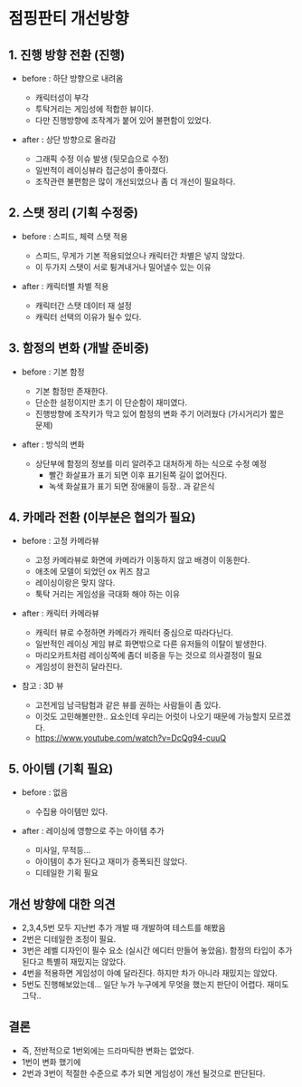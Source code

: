 # 점핑판티 개선방향
## 1. 진행 방향 전환 (진행)
- before : 하단 방향으로 내려옴
  - 캐릭터성이 부각
  - 투탁거리는 게임성에 적합한 뷰이다.
  - 다만 진행방향에 조작계가 붙어 있어 불편함이 있었다. 

- after : 상단 방향으로 올라감
  - 그래픽 수정 이슈 발생 (뒷모습으로 수정)
  - 일반적이 레이싱뷰라 접근성이 좋아졌다.
  - 조작관련 불편함은 많이 개선되었으나 좀 더 개선이 필요하다.
 
## 2. 스탯 정리 (기획 수정중)
- before : 스피드, 체력 스탯 적용
  - 스피드, 무게가 기본 적용되었으나 캐릭터간 차별은 넣지 않았다.
  - 이 두가지 스탯이 서로 튕겨내거나 밀어낼수 있는 이유  

- after : 캐릭터별 차별 적용
  - 캐릭터간 스탯 데이터 재 설정
  - 캐릭터 선택의 이유가 될수 있다.  

## 3. 함정의 변화 (개발 준비중)
- before : 기본 함정
  - 기본 함정만 존재한다.
  - 단순한 설정이지만 초기 이 단순함이 재미였다.
  - 진행방향에 조작키가 막고 있어 함정의 변화 주기 어려웠다 (가시거리가 짧은 문제) 

- after : 방식의 변화
  - 상단부에 함정의 정보를 미리 알려주고 대처하게 하는 식으로 수정 예정
    - 빨간 화살표가 표기 되면 이후 표기된쪽 길이 없어진다.  
    - 녹색 화살표가 표기 되면 장애물이 등장.. 과 같은식

## 4. 카메라 전환 (이부분은 협의가 필요)
- before : 고정 카메라뷰
  - 고정 카메라뷰로 화면에 카메라가 이동하지 않고 배경이 이동한다.
  - 애초에 모델이 되었던 ox 퀴즈 참고
  - 레이싱이랑은 맞지 않다.
  - 툭탁 거리는 게임성을 극대화 해야 하는 이유

- after : 캐릭터 카메라뷰
  - 캐릭터 뷰로 수정하면 카메라가 캐릭터 중심으로 따라다닌다.
  - 일반적인 레이싱 게임 뷰로 화면밖으로 다른 유저들의 이탈이 발생한다.
  - 마리오카트처럼 레이싱쪽에 좀더 비중을 두는 것으로 의사결정이 필요
  - 게임성이 완전히 달라진다.

- 참고 : 3D 뷰
  - 고전게임 남극탐험과 같은 뷰를 권하는 사람들이 좀 있다.
  - 이것도 고민해볼만한.. 요소인데 우리는 어럿이 나오기 때문에 가능할지 모르겠다.
  - https://www.youtube.com/watch?v=DcQg94-cuuQ
   
## 5. 아이템 (기획 필요)
- before : 없음
  - 수집용 아이템만 있다. 

- after : 레이싱에 영향으로 주는 아이템 추가
  - 미사일, 무적등...
  - 아이템이 추가 된다고 재미가 증폭되진 않았다.
  - 디테일한 기획 필요

## 개선 방향에 대한 의견 
  - 2,3,4,5번 모두 지난번 추가 개발 때 개발하여 테스트를 해봤음 
  - 2번은 디테일한 조정이 필요. 
  - 3번은 레벨 디자인이 필수 요소 (실시간 에디터 만들어 놓았음). 함정의 타입이 추가된다고 특별히 재밌지는 않았다.
  - 4번을 적용하면 게임성이 아예 달라진다. 하지만 차가 아니라 재밌지는 않았다.
  - 5번도 진행해보았는데... 일단 누가 누구에게 무엇을 했는지 판단이 어렵다. 재미도 그닥.. 

## 결론  
  - 즉, 전반적으로 1번외에는 드라마틱한 변화는 없었다. 
  - 1번이 변화 했기에
  - 2번과 3번이 적절한 수준으로 추가 되면 게임성이 개선 될것으로 판단된다.   



 

